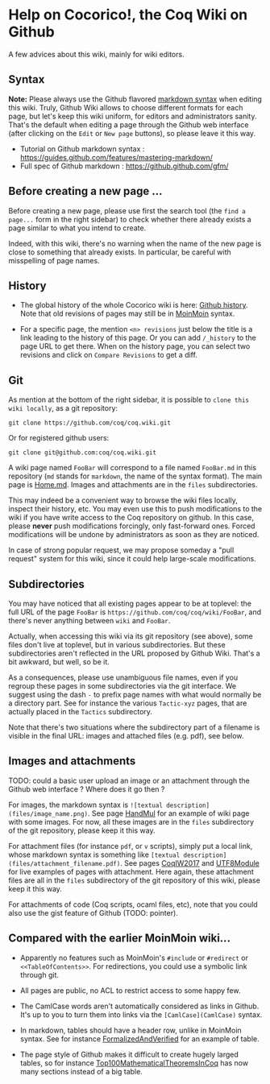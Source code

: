 Help on Cocorico!, the Coq Wiki on Github
=========================================

A few advices about this wiki, mainly for wiki editors.

## Syntax ##

**Note:** Please always use the Github flavored [markdown syntax](https://guides.github.com/features/mastering-markdown/)
when editing this wiki. Truly, Github Wiki allows to choose different
formats for each page, but let's keep this wiki uniform, for editors
and administrators sanity. That's the default when editing a page through
the Github web interface (after clicking on the `Edit` or `New page` buttons),
so please leave it this way.

- Tutorial on Github markdown syntax : <https://guides.github.com/features/mastering-markdown/>
- Full spec of Github markdown : <https://github.github.com/gfm/>

## Before creating a new page ... ##

Before creating a new page, please use first the search tool
(the `find a page...` form in the right sidebar) to check whether
there already exists a page similar to what you intend to create.

Indeed, with this wiki, there's no warning when the name of the new
page is close to something that already exists. In particular, be
careful with misspelling of page names.

## History ##

- The global history of the whole Cocorico wiki is here:
  [Github history](_history). Note that old revisions of pages may
  still be in [MoinMoin](https://moinmo.in/) syntax.

- For a specific page, the mention `<n> revisions` just below
  the title is a link leading to the history of this page. Or you can
  add `/_history` to the page URL to get there. When on the history
  page, you can select two revisions and click on `Compare Revisions` to get
  a diff.

## Git ##

As mention at the bottom of the right sidebar, it is possible to
`clone this wiki locally`, as a git repository:

```
git clone https://github.com/coq/coq.wiki.git
```

Or for registered github users:

```
git clone git@github.com:coq/coq.wiki.git
```

A wiki page named `FooBar` will correspond to a file named `FooBar.md` in this
repository (`md` stands for `markdown`, the name of the syntax format).
The main page is [Home.md](Home). Images and attachments are in the `files` subdirectories.

This may indeed be a convenient way to browse the wiki files locally,
inspect their history, etc. You may even use this to push
modifications to the wiki if you have write access to the Coq
repository on github. In this case, please **never** push
modifications forcingly, only fast-forward ones. Forced modifications
will be undone by administrators as soon as they are noticed.

In case of strong popular request, we may propose someday a "pull request"
system for this wiki, since it could help large-scale modifications.

## Subdirectories ##

You may have noticed that all existing pages appear to be at toplevel:
the full URL of the page `FooBar` is `https://github.com/coq/coq/wiki/FooBar`,
and there's never anything between `wiki` and `FooBar`.

Actually, when accessing this wiki via its git repository (see above),
some files don't live at toplevel, but in various subdirectories. But these
subdirectories aren't reflected in the URL proposed by Github Wiki.
That's a bit awkward, but well, so be it.

As a consequences, please use unambiguous file names, even if you regroup
these pages in some subdirectories via the git interface. We suggest using
the dash `-` to prefix page names with what would normally be a directory
part. See for instance the various `Tactic-xyz` pages, that are actually
placed in the `Tactics` subdirectory.

Note that there's two situations where the subdirectory part of a filename
is visible in the final URL: images and attached files (e.g. pdf), see below.

## Images and attachments ##

TODO: could a basic user upload an image or an attachment through
the Github web interface ? Where does it go then ?

For images, the markdown syntax is `![textual description](files/image_name.png)`.
See page [HandMul](HandMul) for an example of wiki page with some images.
For now, all these images are in the `files` subdirectory of the git
repository, please keep it this way.

For attachment files (for instance `pdf`, or `v` scripts), simply put a local link,
whose markdown syntax is something like `[textual description](files/attachment_filename.pdf)`.
See pages  [CoqIW2017](CoqIW2017) and [UTF8Module](UTF8Module) for live examples of pages with attachment.
Here again, these attachment files are all in the `files` subdirectory of the
git repository of this wiki, please keep it this way.

For attachments of code (Coq scripts, ocaml files, etc), note that you could also
use the gist feature of Github (TODO: pointer).

## Compared with the earlier MoinMoin wiki... ##

- Apparently no features such as MoinMoin's `#include` or `#redirect` or `<<TableOfContents>>`.
  For redirections, you could use a symbolic link through git.

- All pages are public, no ACL to restrict access to some happy few.

- The CamlCase words aren't automatically considered as links in Github.
  It's up to you to turn them into links via the `[CamlCase](CamlCase)` syntax.

- In markdown, tables should have a header row, unlike in MoinMoin
  syntax. See for instance [FormalizedAndVerified](FormalizedAndVerified) for an example of table.

- The page style of Github makes it difficult to create hugely larged tables, so for instance [Top100MathematicalTheoremsInCoq](Top100MathematicalTheoremsInCoq) has now many sections instead of a big table.
